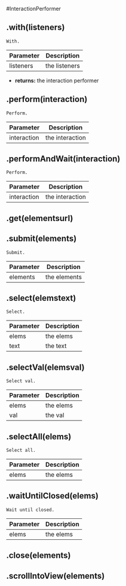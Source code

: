#InteractionPerformer
## .with(listeners)
`With.`


Parameter | Description
	--------- | -----------
|listeners|the listeners
* **returns:** the interaction performer


## .perform(interaction)
`Perform.`


Parameter | Description
	--------- | -----------
|interaction|the interaction


## .performAndWait(interaction)
`Perform.`


Parameter | Description
	--------- | -----------
|interaction|the interaction


## .get(elementsurl)


## .submit(elements)
`Submit.`


Parameter | Description
	--------- | -----------
|elements|the elements


## .select(elemstext)
`Select.`


Parameter | Description
	--------- | -----------
|elems|the elems
|text|the text


## .selectVal(elemsval)
`Select val.`


Parameter | Description
	--------- | -----------
|elems|the elems
|val|the val


## .selectAll(elems)
`Select all.`


Parameter | Description
	--------- | -----------
|elems|the elems


## .waitUntilClosed(elems)
`Wait until closed.`


Parameter | Description
	--------- | -----------
|elems|the elems


## .close(elements)


## .scrollIntoView(elements)

